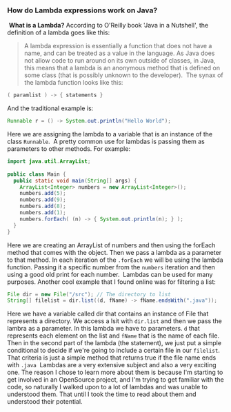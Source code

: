### How do Lambda expressions work on Java?
​
**What is a Lambda?**
According to O'Reilly book 'Java in a Nutshell', the definition of a lambda goes like this:
>A lambda expression is essentially a function that does not have a name, and can be
treated as a value in the language. As Java does not allow code to run around on its
own outside of classes, in Java, this means that a lambda is an anonymous method
that is defined on some class (that is possibly unknown to the developer).
​
The synax of the lambda function looks like this:
```java
( paramlist ) -> { statements }
```
And the traditional example is:
```java
Runnable r = () -> System.out.println("Hello World");
```
Here we are assigning the lambda to a variable that is an instance of the class `Runnable`.
​
A pretty common use for lambdas is passing them as parameters to other methods. For example:
```java
import java.util.ArrayList;
​
public class Main {
  public static void main(String[] args) {
    ArrayList<Integer> numbers = new ArrayList<Integer>();
    numbers.add(5);
    numbers.add(9);
    numbers.add(8);
    numbers.add(1);
    numbers.forEach( (n) -> { System.out.println(n); } );
  }
}
```
Here we are creating an ArrayList of numbers and then using the forEach method that comes with the object. Then we pass a lambda as a parameter to that method. In each iteration of the `.forEach` we will be using the lambda function. Passing it a specific number from the `numbers` iteration and then using a good old print for each number.
​
Lambdas can be used for many purposes. Another cool example that I found online was for filtering a list:
```java
File dir = new File("/src"); // The directory to list
String[] filelist = dir.list((d, fName) -> fName.endsWith(".java"));
```
Here we have a variable called dir that contains an instance of File that represents a directory. We access a lsit with `dir.list` and then we pass the lambra as a parameter. In this lambda we have to parameters. `d` that represents each element on the list and `fName` that is the name of each file.
Then in the second part of the lambda (the statement), we just put a simple conditional to decide if we're going to include a certain file in our `filelist`. That criteria is just a simple method that returns true if the file name ends with `.java`
​
Lambdas are a very extensive subject and also a very exciting one. The reason I chose to learn more about them is because I'm starting to get involved in an OpenSource project, and I'm trying to get familiar with the code, so naturally I walked upon to a lot of lambdas and was unable to understood them. That until I took the time to read about them and understood their potential.
​
